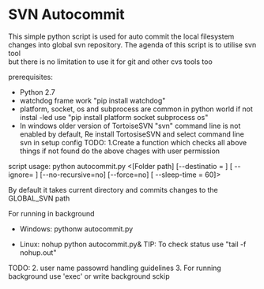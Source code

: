 # SVN Autocommit

This simple python script is used for auto commit the local filesystem changes
into global svn repository. The agenda of this script is to utilise svn tool  
but there is no limitation to use it for git and other cvs tools too

prerequisites:
* Python 2.7 
* watchdog frame work "pip install watchdog"
* platform, socket, os and subprocess are common in python world if not instal
-led use "pip install platform socket subprocess os"
* In windows older version of TortoiseSVN "svn" command line is not enabled by
default, Re install TortosiseSVN and select command line svn in setup config
TODO: 1.Create a function which checks all above things if not found do the above
chages with user permission 

script usage:
python autocommit.py <[Folder path] [--destinatio = <SVN Destination path>] [
--ignore= <File format needs to ignore>] [--no-recursive=no] [--force=no] [
--sleep-time = 60]>

By default it takes current directory and commits changes to the GLOBAL_SVN
path

 For running in background
 * Windows:
   pythonw autocommit.py 

 * Linux:
   nohup python autocommit.py& 
   TIP: To check status use "tail -f nohup.out"

TODO:
2. user name passowrd handling guidelines
3. For running background use 'exec' or write background sckip
